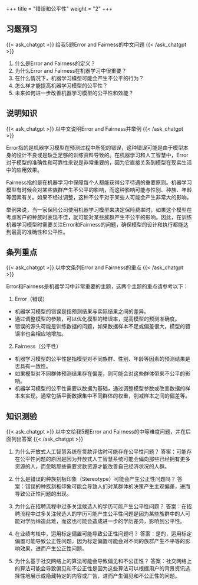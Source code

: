 +++
title = "错误和公平性"
weight = "2"
+++
## 习题预习
{{< ask_chatgpt >}}
给我5题Error and Fairness的中文问题
{{< /ask_chatgpt >}}

1. 什么是Error and Fairness的定义？
2. 为什么Error and Fairness在机器学习中很重要？
3. 在什么情况下，机器学习模型可能会产生不公平的行为？
4. 怎么样才能提高机器学习模型的公平性？
5. 未来如何进一步改善机器学习模型的公平性和效能？   

## 说明知识
{{< ask_chatgpt >}}
以中文说明Error and Fairness并举例
{{< /ask_chatgpt >}}

Error指的是机器学习模型在预测过程中所犯的错误，这种错误可能是由于模型本身的设计不良或是缺乏足够的训练资料导致的。在机器学习和人工智慧中，Error对于模型的准确性和可靠性来说是非常重要的，因为它直接关系到模型在现实生活中的应用效果。

Fairness指的是在机器学习中保障每个人都能获得公平待遇的重要原则。机器学习模型有时候会对某些族群产生不公平的影响，而这种影响可能与性别、种族、年龄等因素有关。如果不经过调整，这种不公平对于某些人可能会产生非常大的影响。

举例来说，当一家保险公司使用机器学习模型来决定保险费率时，如果这个模型在考虑客户的种族时表现不佳，就可能对某些族群产生不公平的影响。因此，在训练机器学习模型时需要关注Error和Fairness的问题，确保模型的设计和执行都能达到最高的准确性和公平性。   

## 条列重点
{{< ask_chatgpt >}}
以中文条列Error and Fairness的重点
{{< /ask_chatgpt >}}

Error和Fairness是机器学习中非常重要的主题，这两个主题的重点请参考以下：

1. Error（错误）

- 机器学习模型的错误是指预测结果与实际结果之间的差异。
- 通过调整模型的参数，可以优化模型的错误率，提高模型的预测准确度。
- 错误的源头可能是训练数据的问题，如果数据样本不足或偏差很大，模型的错误率也会相应地增加。

2. Fairness（公平性）

- 机器学习模型的公平性是指模型对不同族群、性别、年龄等因素的预测结果是否具有一致性。
- 如果模型对不同群体预测结果存在偏差，则可能会对这些群体带来不公平的影响。
- 机器学习模型的公平性需要以数据为基础，通过调整模型参数或改变数据的样本来实现。通常包括平衡数据集中不同群体的权重，削减样本之间的偏差等。   

## 知识测验
{{< ask_chatgpt >}}
以中文给我5题Error and Fairness的中等难度问题，并在后面列出答案
{{< /ask_chatgpt >}}

1. 为什么开放式人工智慧系统在贷款评估时可能存在公平性问题？ 
答案：可能存在公平性问题的原因是因为开放式人工智慧系统可能会偏向那些已经拥有更多资源的人，而忽略那些需要贷款资源才能改善自己经济状况的人群。

2. 什么是错误的种族刻板印象（Stereotype）可能会产生公正性问题吗？ 
答案：错误的种族刻板印象可能会导致人们对某群体的决策产生主观偏差，进而导致公正性问题的出现。

3. 为什么在招聘流程中过多关注候选人的学历可能产生公平性问题？ 
答案：在招聘流程中过多关注候选人的学历可能产生公平性问题是因为某些族群中的人可能对学历缔造此难，而这也可能会造成进一步的学历差异，影响到公平性。

4. 在业绩考核中，运用标定偏置可能导致公正性问题吗？ 
答案：是的，运用标定偏置可能导致公正性问题，因为标定偏置可能会对不同的族群产生不平等的影响效果，进而产生公正性问题。

5. 为什么基于社交网络上的算法可能会导致偏见和不公正性？ 
答案：社交网络上的算法可能会导致偏见和不公正性是因为这些算法可以根据用户的背景资讯选择性地展示或隐藏特定的内容或广告，进而产生偏见和不公正性的问题。   

